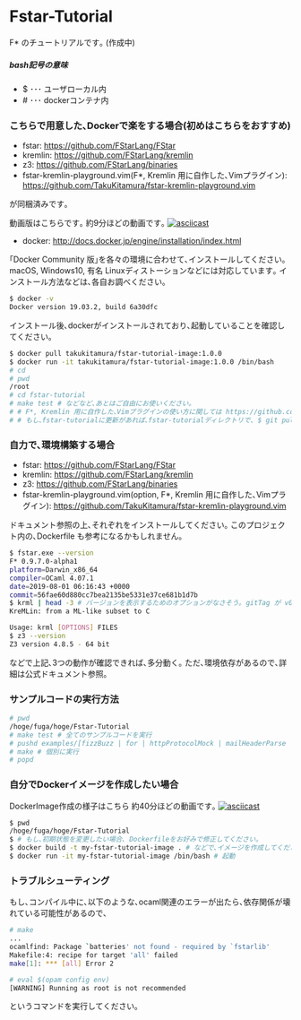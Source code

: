# Fstar-Tutorial
F* のチュートリアルです｡ (作成中)

##### bash記号の意味
- $ ･･･ ユーザローカル内
- \# ･･･ dockerコンテナ内

### こちらで用意した､Dockerで楽をする場合(初めはこちらをおすすめ)
- fstar: https://github.com/FStarLang/FStar
- kremlin: https://github.com/FStarLang/kremlin
- z3: https://github.com/FStarLang/binaries
- fstar-kremlin-playground.vim(F*, Kremlin 用に自作した､Vimプラグイン): https://github.com/TakuKitamura/fstar-kremlin-playground.vim

が同梱済みです｡

動画版はこちらです｡ 約9分ほどの動画です｡
[![asciicast](https://asciinema.org/a/SwSBmd5d7xcHVRlL22frB1TX8.svg)](https://asciinema.org/a/SwSBmd5d7xcHVRlL22frB1TX8)

- docker: http://docs.docker.jp/engine/installation/index.html

｢Docker Community 版｣を各々の環境に合わせて､インストールしてください｡macOS, Windows10, 有名 Linuxディストーションなどには対応しています｡
インストール方法などは､各自お調べください｡
```sh
$ docker -v
Docker version 19.03.2, build 6a30dfc
```
インストール後､dockerがインストールされており､起動していることを確認してください｡

```sh
$ docker pull takukitamura/fstar-tutorial-image:1.0.0
$ docker run -it takukitamura/fstar-tutorial-image:1.0.0 /bin/bash
# cd
# pwd
/root
# cd fstar-tutorial
# make test # などなど､あとはご自由にお使いください｡
# # F*, Kremlin 用に自作した､Vimプラグインの使い方に関しては https://github.com/TakuKitamura/fstar-kremlin-playground.vim をご参照ください｡
# # もし､fstar-tutorialに更新があれば､fstar-tutorialディレクトリで､ $ git pull をしてください｡
```

### 自力で､環境構築する場合
- fstar: https://github.com/FStarLang/FStar
- kremlin: https://github.com/FStarLang/kremlin
- z3: https://github.com/FStarLang/binaries
- fstar-kremlin-playground.vim(option, F*, Kremlin 用に自作した､Vimプラグイン): https://github.com/TakuKitamura/fstar-kremlin-playground.vim

ドキュメント参照の上､それぞれをインストールしてください｡
このプロジェクト内の､Dockerfile も参考になるかもしれません｡

```sh
$ fstar.exe --version
F* 0.9.7.0-alpha1
platform=Darwin_x86_64
compiler=OCaml 4.07.1
date=2019-08-01 06:16:43 +0000 
commit=56fae60d880cc7bea2135be5331e37ce681b1d7b
$ krml | head -3 # バージョンを表示するためのオプションがなさそう｡ gitTag が v0.9.6.0 のもの
KreMLin: from a ML-like subset to C

Usage: krml [OPTIONS] FILES
$ z3 --version
Z3 version 4.8.5 - 64 bit
```
などで上記､3つの動作が確認できれば､多分動く｡
ただ､環境依存があるので､詳細は公式ドキュメント参照｡

### サンプルコードの実行方法
```sh
# pwd
/hoge/fuga/hoge/Fstar-Tutorial
# make test # 全てのサンプルコードを実行
# pushd examples/[fizzBuzz | for | httpProtocolMock | mailHeaderParse | ...] # どれかのディレクトリ
# make # 個別に実行
# popd
```


### 自分でDockerイメージを作成したい場合

DockerImage作成の様子はこちら  約40分ほどの動画です｡
[![asciicast](https://asciinema.org/a/6XXdzbsUXLo8xjcHZtMfZ8qQ0.svg)](https://asciinema.org/a/6XXdzbsUXLo8xjcHZtMfZ8qQ0)

```sh
$ pwd
/hoge/fuga/hoge/Fstar-Tutorial
$ # もし､初期状態を変更したい場合､ Dockerfileをお好みで修正してください｡
$ docker build -t my-fstar-tutorial-image . # などで､イメージを作成してください｡ 当方環境では､約40分かかりました｡
$ docker run -it my-fstar-tutorial-image /bin/bash # 起動
```

### トラブルシューティング
もし､コンパイル中に､以下のような､ocaml関連のエラーが出たら､依存関係が壊れている可能性があるので､
```sh
# make
...
ocamlfind: Package `batteries' not found - required by `fstarlib'
Makefile:4: recipe for target 'all' failed
make[1]: *** [all] Error 2
```

```sh
# eval $(opam config env)
[WARNING] Running as root is not recommended
```
というコマンドを実行してください｡
